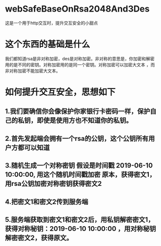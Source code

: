 # webSafeBaseOnRsa2048And3Des
这是一个用于http交互时，提升交互安全的小甜点
# 这个东西的基础是什么
我们都知道rsa是非对称加密，des是对称加密。非对称的意思是，你加密和解密用的是不同的密钥。对称加密用的是同一个密钥。对称加密可以加密大文本
，而非对称加密不能加密大文本。
# 如何提升交互安全，思想如下
 ## 1.我们要确信你会像保护你家银行卡密码一样，保护自己的私钥，即使是使用方也不知道你的私钥。
 ## 2.首先发起端会拥有一个rsa的公钥，这个公钥所有用户方都可以知道
 ## 3.随机生成一个对称密钥 假设是时间戳 2019-06-10 10:00:00, 用这个随机时间戳加密 原本，获得密文1，用rsa公钥加密对称密钥获得密文2
 ## 4.把密文1和密文2传到服务端
 ## 5.服务端获取到密文1和密文2后，用私钥解密密文1，获得对称秘钥：2019-06-10 10:00:00 ，用对称秘钥解密密文2，获得原文。

